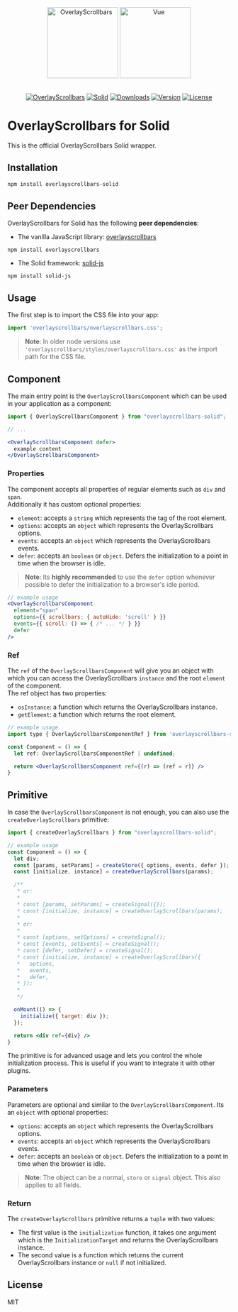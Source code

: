 <div align="center">
  <a href="https://kingsora.github.io/OverlayScrollbars"><img src="https://raw.githubusercontent.com/KingSora/OverlayScrollbars/master/logo/logo.png" width="160" height="160" alt="OverlayScrollbars"></a>
  <a href="https://www.solidjs.com"><img src="https://raw.githubusercontent.com/KingSora/OverlayScrollbars/master/packages/overlayscrollbars-solid/logo.svg" width="160" height="160" alt="Vue"></a>
</div>
<br />
<div align="center">

  [![OverlayScrollbars](https://img.shields.io/badge/OverlayScrollbars-%5E2.0.0-338EFF?style=flat-square)](https://github.com/KingSora/OverlayScrollbars)
  [![Solid](https://img.shields.io/badge/Solid-%5E1.5.1-2C4F7C?style=flat-square&logo=solid)](https://github.com/solidjs/solid)
  [![Downloads](https://img.shields.io/npm/dt/overlayscrollbars-solid.svg?style=flat-square)](https://www.npmjs.com/package/overlayscrollbars-solid)
  [![Version](https://img.shields.io/npm/v/overlayscrollbars-solid.svg?style=flat-square)](https://www.npmjs.com/package/overlayscrollbars-solid)
  [![License](https://img.shields.io/github/license/kingsora/overlayscrollbars.svg?style=flat-square)](#)

</div>

# OverlayScrollbars for Solid

This is the official OverlayScrollbars Solid wrapper.

## Installation

```sh
npm install overlayscrollbars-solid
```

## Peer Dependencies

OverlayScrollbars for Solid has the following **peer dependencies**:

- The vanilla JavaScript library: [overlayscrollbars](https://www.npmjs.com/package/overlayscrollbars)

```
npm install overlayscrollbars
```

- The Solid framework: [solid-js](https://www.npmjs.com/package/solid-js)

```
npm install solid-js
```

## Usage

The first step is to import the CSS file into your app:
```ts
import 'overlayscrollbars/overlayscrollbars.css';
```

> __Note__: In older node versions use `'overlayscrollbars/styles/overlayscrollbars.css'` as the import path for the CSS file.

## Component

The main entry point is the `OverlayScrollbarsComponent` which can be used in your application as a component:

```jsx
import { OverlayScrollbarsComponent } from "overlayscrollbars-solid";

// ...

<OverlayScrollbarsComponent defer>
  example content
</OverlayScrollbarsComponent>
```

### Properties

The component accepts all properties of regular elements such as `div` and `span`.  
Additionally it has custom optional properties:

- `element`: accepts a `string` which represents the tag of the root element.
- `options`: accepts an `object` which represents the OverlayScrollbars options.
- `events`: accepts an `object` which represents the OverlayScrollbars events.
- `defer`: accepts an `boolean` or `object`. Defers the initialization to a point in time when the browser is idle.

> __Note__: Its **highly recommended** to use the `defer` option whenever possible to defer the initialization to a browser's idle period.

```jsx
// example usage
<OverlayScrollbarsComponent
  element="span"
  options={{ scrollbars: { autoHide: 'scroll' } }}
  events={{ scroll: () => { /* ... */ } }}
  defer
/>
```

### Ref

The `ref` of the `OverlayScrollbarsComponent` will give you an object with which you can access the OverlayScrollbars `instance` and the root `element` of the component.  
The ref object has two properties:

- `osInstance`: a function which returns the OverlayScrollbars instance.
- `getElement`: a function which returns the root element.

```jsx
// example usage
import type { OverlayScrollbarsComponentRef } from 'overlayscrollbars-solid';

const Component = () => {
  let ref: OverlayScrollbarsComponentRef | undefined;

  return <OverlayScrollbarsComponent ref={(r) => (ref = r)} />
}
```

## Primitive

In case the `OverlayScrollbarsComponent` is not enough, you can also use the `createOverlayScrollbars` primitive:

```jsx
import { createOverlayScrollbars } from "overlayscrollbars-solid";

// example usage
const Component = () => {
  let div;
  const [params, setParams] = createStore({ options, events, defer });
  const [initialize, instance] = createOverlayScrollbars(params);

  /** 
   * or:
   * 
   * const [params, setParams] = createSignal({});
   * const [initialize, instance] = createOverlayScrollbars(params);
   * 
   * or:
   * 
   * const [options, setOptions] = createSignal();
   * const [events, setEvents] = createSignal();
   * const [defer, setDefer] = createSignal();
   * const [initialize, instance] = createOverlayScrollbars({
   *   options,
   *   events,
   *   defer,
   * });
   * 
   */

  onMount(() => {
    initialize({ target: div });
  });

  return <div ref={div} />
}
```

The primitive is for advanced usage and lets you control the whole initialization process. This is useful if you want to integrate it with other plugins.

### Parameters

Parameters are optional and similar to the `OverlayScrollbarsComponent`.
Its an `object` with optional properties:

- `options`: accepts an `object` which represents the OverlayScrollbars options.
- `events`: accepts an `object` which represents the OverlayScrollbars events.
- `defer`: accepts an `boolean` or `object`. Defers the initialization to a point in time when the browser is idle.

> __Note__: The object can be a normal, `store` or `signal` object. This also applies to all fields.

### Return

The `createOverlayScrollbars` primitive returns a `tuple` with two values:

- The first value is the `initialization` function, it takes one argument which is the `InitializationTarget` and returns the OverlayScrollbars instance.
- The second value is a function which returns the current OverlayScrollbars instance or `null` if not initialized.

## License

MIT
